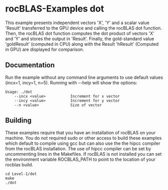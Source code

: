 # rocBLAS-Examples dot
This example presents independent vectors 'X', 'Y' and a scalar value 'Result' transferred to the GPU device and calling the rocBLAS dot function. Then, the rocBLAS dot function computes the dot product of vectors 'X' and 'Y' and stores the output in 'Result'. Finally, the gold-standard value 'goldResult' (computed in CPU) along with the Result 'hResult' (Computed in GPU) are displayed for comparison.

## Documentation
Run the example without any command line arguments to use default values (incx=1, incy=1, n=5).
Running with --help will show the options:

    Usage: ./dot
        --incx <value>           Increment for x vector
        --incy <value>           Increment for y vector
        --n <value>              Size of vector


## Building
These examples require that you have an installation of rocBLAS on your machine.  You do not required sudo or other access to build these examples which default to compile using gcc but can also use the the hipcc compiler from the rocBLAS installation.   The use of hipcc compiler can be set by uncommenting lines in the Makefiles.  If rocBLAS is not installed you can set the environment variable ROCBLAS_PATH to point to the location of your rocblas build. 

    cd Level-1/dot
    make
    ./dot